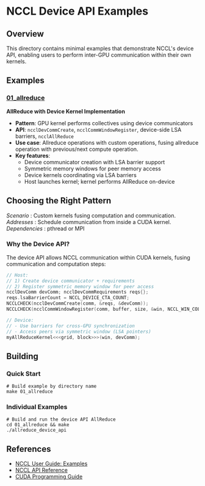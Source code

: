 <!-- Copyright (c) 2025, NVIDIA CORPORATION. All rights reserved.

See LICENSE.txt for license information -->

# NCCL Device API Examples

## Overview
This directory contains minimal examples that demonstrate NCCL's device API,
enabling users to perform inter-GPU communication within their own kernels.

## Examples

### [01_allreduce](01_allreduce/)
**AllReduce with Device Kernel Implementation**
- **Pattern**: GPU kernel performs collectives using device communicators
- **API**: `ncclDevCommCreate`, `ncclCommWindowRegister`, device-side LSA
  barriers, `ncclAllReduce`
- **Use case**: Allreduce operations with custom operations, fusing allreduce
  operation with previous/next compute operation.
- **Key features**:
  - Device communicator creation with LSA barrier support
  - Symmetric memory windows for peer memory access
  - Device kernels coordinating via LSA barriers
  - Host launches kernel; kernel performs AllReduce on-device

## Choosing the Right Pattern

*Scenario* : Custom kernels fusing computation and communication.
*Addresses* : Schedule communication from inside a CUDA kernel.
*Dependencies* : pthread or MPI

### Why the Device API?
The device API allows NCCL communication within CUDA kernels, fusing communication and computation steps:
```cpp
// Host:
// 1) Create device communicator + requirements
// 2) Register symmetric memory window for peer access
ncclDevComm devComm; ncclDevCommRequirements reqs{};
reqs.lsaBarrierCount = NCCL_DEVICE_CTA_COUNT;
NCCLCHECK(ncclDevCommCreate(comm, &reqs, &devComm));
NCCLCHECK(ncclCommWindowRegister(comm, buffer, size, &win, NCCL_WIN_COLL_SYMMETRIC));

// Device:
// - Use barriers for cross-GPU synchronization
// - Access peers via symmetric window (LSA pointers)
myAllReduceKernel<<<grid, block>>>(win, devComm);
```

## Building

### **Quick Start**
```shell
# Build example by directory name
make 01_allreduce
```

### **Individual Examples**
```shell
# Build and run the device API AllReduce
cd 01_allreduce && make
./allreduce_device_api
```

## References
- [NCCL User Guide:
  Examples](https://docs.nvidia.com/deeplearning/nccl/user-guide/docs/examples.html)
- [NCCL API
  Reference](https://docs.nvidia.com/deeplearning/nccl/user-guide/docs/api.html)
- [CUDA Programming
  Guide](https://docs.nvidia.com/cuda/cuda-c-programming-guide/)

